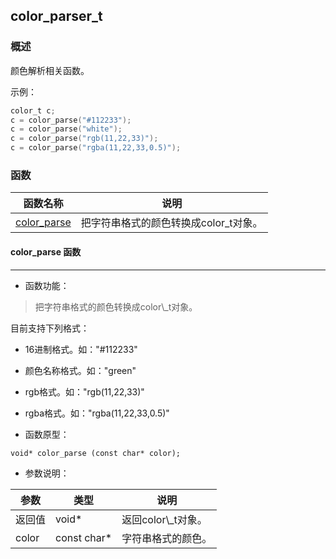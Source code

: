 ## color\_parser\_t
### 概述
 颜色解析相关函数。

 示例：

 ```c
 color_t c;
 c = color_parse("#112233");
 c = color_parse("white");
 c = color_parse("rgb(11,22,33)");
 c = color_parse("rgba(11,22,33,0.5)");
 ```


### 函数
<p id="color_parser_t_methods">

| 函数名称 | 说明 | 
| -------- | ------------ | 
| <a href="#color_parser_t_color_parse">color\_parse</a> | 把字符串格式的颜色转换成color\_t对象。 |
#### color\_parse 函数
-----------------------

* 函数功能：

> <p id="color_parser_t_color_parse"> 把字符串格式的颜色转换成color\_t对象。

 目前支持下列格式：

 * 16进制格式。如："#112233"
 * 颜色名称格式。如："green"
 * rgb格式。如："rgb(11,22,33)"
 * rgba格式。如："rgba(11,22,33,0.5)"





* 函数原型：

```
void* color_parse (const char* color);
```

* 参数说明：

| 参数 | 类型 | 说明 |
| -------- | ----- | --------- |
| 返回值 | void* | 返回color\\_t对象。 |
| color | const char* | 字符串格式的颜色。 |
